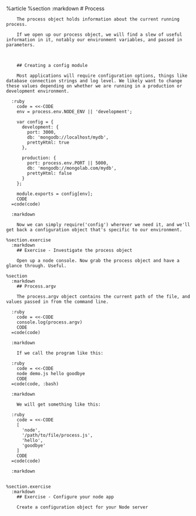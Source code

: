 %article
    %section
      :markdown
        # Process
  
        The process object holds information about the current running process.
  
        If we open up our process object, we will find a slew of useful information in it, notably our environment variables, and passed in parameters.
  
  
  
        ## Creating a config module
  
        Most applications will require configuration options, things like database connection strings and log level. We likely want to change these values depending on whether we are running in a production or development environment.
  
      :ruby
        code = <<-CODE
        env = process.env.NODE_ENV || 'development';
  
        var config = {
          development: {
            port: 3000,
            db: 'mongodb://localhost/mydb',
            prettyHtml: true
          },
  
          production: {
            port: process.env.PORT || 5000,
            db: 'mongodb://mongolab.com/mydb',
            prettyHtml: false
          }
        };
  
        module.exports = config[env];
        CODE
      =code(code)
  
      :markdown
  
        Now we can simply require('config') wherever we need it, and we'll get back a configuration object that's specific to our environment.
  
    %section.exercise
      :markdown
        ## Exercise - Investigate the process object
  
        Open up a node console. Now grab the process object and have a glance through. Useful.
  
    %section
      :markdown
        ## Process.argv
  
        The process.argv object contains the current path of the file, and values passed in from the command line.
  
      :ruby
        code = <<-CODE
        console.log(process.argv)
        CODE
      =code(code)
  
      :markdown
  
        If we call the program like this:
  
      :ruby
        code = <<-CODE
        node demo.js hello goodbye
        CODE
      =code(code, :bash)
  
      :markdown
  
        We will get something like this:
  
      :ruby
        code = <<-CODE
        [
          'node',
          '/path/to/file/process.js',
          'hello',
          'goodbye'
        ]
        CODE
      =code(code)
  
      :markdown
  
  
    %section.exercise
      :markdown
        ## Exercise - Configure your node app
  
        Create a configuration object for your Node server
  
  